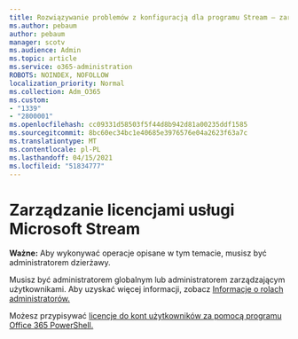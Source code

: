 ```yaml
---
title: Rozwiązywanie problemów z konfiguracją dla programu Stream — zarządzanie licencjonowaniem strumienia
ms.author: pebaum
author: pebaum
manager: scotv
ms.audience: Admin
ms.topic: article
ms.service: o365-administration
ROBOTS: NOINDEX, NOFOLLOW
localization_priority: Normal
ms.collection: Adm_O365
ms.custom:
- "1339"
- "2800001"
ms.openlocfilehash: cc09331d58503f5f44d8b942d81a00235ddf1585
ms.sourcegitcommit: 8bc60ec34bc1e40685e3976576e04a2623f63a7c
ms.translationtype: MT
ms.contentlocale: pl-PL
ms.lasthandoff: 04/15/2021
ms.locfileid: "51834777"
---
```

# <a name="managing-microsoft-stream-licenses"></a>Zarządzanie licencjami usługi Microsoft Stream

**Ważne:** Aby wykonywać operacje opisane w tym temacie, musisz być administratorem dzierżawy.

Musisz być administratorem globalnym lub administratorem zarządzającym użytkownikami. Aby uzyskać więcej informacji, zobacz [Informacje o rolach administratorów.](https://docs.microsoft.com/microsoft-365/admin/add-users/about-admin-roles)

Możesz przypisywać [licencje do kont użytkowników za pomocą programu Office 365 PowerShell.](https://go.microsoft.com/fwlink/p/?linkid=850410)
